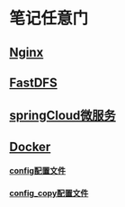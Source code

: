 # 笔记任意门

## [Nginx](https://github.com/yueyue-Yan/Micro-service-notes/tree/nginx)
## [FastDFS](https://github.com/yueyue-Yan/Micro-service-notes/tree/fastdfs)
## [springCloud微服务](https://github.com/yueyue-Yan/Micro-service-notes/tree/springcloud)
## [Docker](https://github.com/yueyue-Yan/Micro-service-notes/tree/docker)


#### [config配置文件](https://github.com/yueyue-Yan/Micro-service-notes/tree/config)
#### [config_copy配置文件](https://github.com/yueyue-Yan/Micro-service-notes/tree/config_copy)



